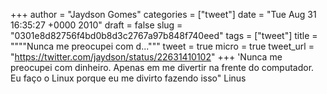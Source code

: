 
+++
author = "Jaydson Gomes"
categories = ["tweet"]
date = "Tue Aug 31 16:35:27 +0000 2010"
draft = false
slug = "0301e8d82756f4bd0b8d3c2767a97b848f740eed"
tags = ["tweet"]
title = """"Nunca me preocupei com d..."""
tweet = true
micro = true
tweet_url = "https://twitter.com/jaydson/status/22631410102"
+++
'Nunca me preocupei com dinheiro. Apenas em me divertir na frente do computador. Eu faço o Linux porque eu me divirto fazendo isso" Linus
